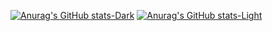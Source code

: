 [![Anurag's GitHub stats-Dark](https://github-readme-stats.vercel.app/api?username=madamoniem&show_icons=true&theme=dark#gh-dark-mode-only)](https://github.com/madamoniem/github-readme-stats#gh-dark-mode-only)
[![Anurag's GitHub stats-Light](https://github-readme-stats.vercel.app/api?username=madamoniem&show_icons=true&theme=default#gh-light-mode-only)](https://github.com/madamoniem/github-readme-stats#gh-light-mode-only)
